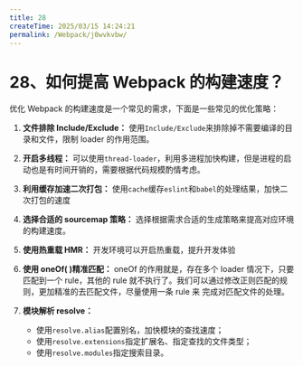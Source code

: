 ```yaml
---
title: 28
createTime: 2025/03/15 14:24:21
permalink: /Webpack/j0wvkvbw/
---
```

# 28、如何提高 Webpack 的构建速度？

优化 Webpack 的构建速度是一个常见的需求，下面是一些常见的优化策略：

1. **文件排除 Include/Exclude：** 使用`Include/Exclude`来排除掉不需要编译的目录和文件，限制 loader 的作用范围。

2. **开启多线程：** 可以使用`thread-loader`，利用多进程加快构建，但是进程的启动也是有时间开销的，需要根据代码规模酌情考虑。

3. **利用缓存加速二次打包：** 使用`cache`缓存`eslint`和`babel`的处理结果，加快二次打包的速度

4. **选择合适的 sourcemap 策略：** 选择根据需求合适的生成策略来提高对应环境的构建速度。

5. **使用热重载 HMR：** 开发环境可以开启热重载，提升开发体验

6. **使用 oneOf( )精准匹配：** oneOf 的作用就是，存在多个 loader 情况下，只要匹配到一个 rule，其他的 rule 就不执行了。我们可以通过修改正则匹配的规则，更加精准的去匹配文件，尽量使用一条 rule 来
完成对匹配文件的处理。

7. **模块解析 resolve：**
   - 使用`resolve.alias`配置别名，加快模块的查找速度；
   - 使用`‌resolve.extensions`指定扩展名、指定查找的文件类型；
   - 使用`‌resolve.modules`指定搜索目录。
